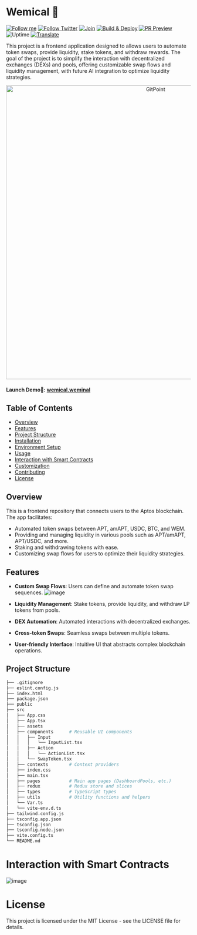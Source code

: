 # Wemical 🧪
[![Follow me](https://img.shields.io/github/followers/Weminal-labs?label=follow%20me&style=social)](https://github.com/Weminal-labs)
[![Follow Twitter](https://img.shields.io/twitter/follow/blueedgetechno?label=Follow%20me&style=social)](https://x.com/Wemical)
[![Join](https://img.shields.io/discord/868499076432408627.svg?label=&logo=discord&logoColor=ffffff&color=7389D8&labelColor=6A7EC2)](https://discord.gg/NcjaNdwtnR)
[![Build & Deploy](https://github.com/blueedgetechno/win11React/actions/workflows/deploy.yml/badge.svg)](https://github.com/blueedgetechno/win11React/actions/workflows/Build-Deploy.yml)
[![PR Preview](https://github.com/blueedgetechno/win11React/actions/workflows/pr-preview.yml/badge.svg)](https://github.com/blueedgetechno/win11React/actions/workflows/PR-Preview.yml)
![Uptime](https://img.shields.io/endpoint?url=https://raw.githubusercontent.com/win11react/status/master/api/win11-react/uptime.json)
[![Translate](https://badges.crowdin.net/win11react/localized.svg)](https://translate.win11react.com/)

This project is a frontend application designed to allows users to automate token swaps, provide liquidity, stake tokens, and withdraw rewards. The goal of the project is to simplify the interaction with decentralized exchanges (DEXs) and pools, offering customizable swap flows and liquidity management, with future AI integration to optimize liquidity strategies.
<p align="center">
  <a href="https://gitpoint.co/">
    <img alt="GitPoint" title="GitPoint" src="https://github.com/user-attachments/assets/838cc122-fbd3-4504-a0ca-1e9b7318fb95" width="800">
  </a>
</p>

#### Launch Demo🌈: [wemical.weminal](https://wemical.weminal.com/)

## Table of Contents
- [Overview](#overview)
- [Features](#features)
- [Project Structure](#project-structure)
- [Installation](#installation)
- [Environment Setup](#environment-setup)
- [Usage](#usage)
- [Interaction with Smart Contracts](#interaction-with-smart-contracts)
- [Customization](#customization)
- [Contributing](#contributing)
- [License](#license)

## Overview

This is a frontend repository that connects users to the Aptos blockchain. The app facilitates:
- Automated token swaps between APT, amAPT, USDC, BTC, and WEM.
- Providing and managing liquidity in various pools such as APT/amAPT, APT/USDC, and more.
- Staking and withdrawing tokens with ease.
- Customizing swap flows for users to optimize their liquidity strategies.

## Features

- **Custom Swap Flows**: Users can define and automate token swap sequences.
  ![image](https://github.com/user-attachments/assets/fcff7735-54b7-4347-9ff6-4945954bca94)

- **Liquidity Management**: Stake tokens, provide liquidity, and withdraw LP tokens from pools.
- **DEX Automation**: Automated interactions with decentralized exchanges.
- **Cross-token Swaps**: Seamless swaps between multiple tokens.
- **User-friendly Interface**: Intuitive UI that abstracts complex blockchain operations.


## Project Structure

```bash
├── .gitignore
├── eslint.config.js
├── index.html
├── package.json    
├── public  
├── src
│   ├── App.css
│   ├── App.tsx
│   ├── assets
│   ├── components      # Reusable UI components
│   │   ├── Input
│   │   │   └── InputList.tsx
│   │   ├── Action
│   │   │   └── ActionList.tsx
│   │   └── SwapToken.tsx
│   ├── contexts        # Context providers
│   ├── index.css
│   ├── main.tsx
│   ├── pages           # Main app pages (DashboardPools, etc.)
│   ├── redux           # Redux store and slices
│   ├── types           # TypeScript types
│   ├── utils           # Utility functions and helpers
│   └── Var.ts
│   └── vite-env.d.ts
├── tailwind.config.js
├── tsconfig.app.json
├── tsconfig.json
├── tsconfig.node.json
├── vite.config.ts   
└── README.md
```

# Interaction with Smart Contracts
![image](https://github.com/user-attachments/assets/3b083210-10f0-4ce0-9174-1c93b8c775ee)





# License
This project is licensed under the MIT License - see the LICENSE file for details.
